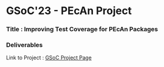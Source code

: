 # GSoC'23 - PEcAn Project

### Title : Improving Test Coverage for PEcAn Packages

### Deliverables


Link to Project : [GSoC Project Page](https://summerofcode.withgoogle.com/programs/2023/projects/ozz95eVk)
